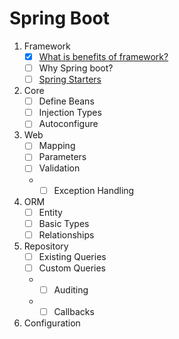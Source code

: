 # Spring Boot

1. Framework
   - [x] [What is benefits of framework?](./1-Benefits-of-framework.md)
   - [ ] Why Spring boot? 
   - [ ] [Spring Starters](https://start.spring.io)
    
2. Core
   - [ ] Define Beans  
   - [ ] Injection Types
   - [ ] Autoconfigure
   
3. Web
   - [ ] Mapping
   - [ ] Parameters
   - [ ] Validation
   * - [ ] Exception Handling
   
4. ORM
   - [ ] Entity
   - [ ] Basic Types
   - [ ] Relationships
   
5. Repository
   - [ ] Existing Queries
   - [ ] Custom Queries
   * - [ ] Auditing
   * - [ ] Callbacks
   
6. Configuration
